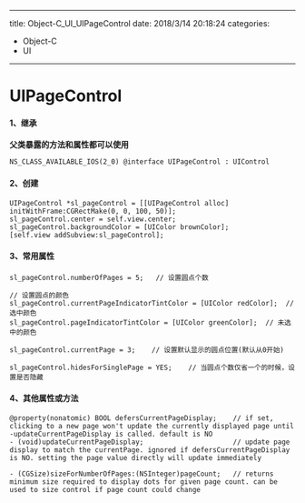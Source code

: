 
---
title: Object-C_UI_UIPageControl
date: 2018/3/14 20:18:24
categories:
- Object-C
- UI
---
# UIPageControl
#### 1、继承

**父类暴露的方法和属性都可以使用**

```objc
NS_CLASS_AVAILABLE_IOS(2_0) @interface UIPageControl : UIControl
```

#### 2、创建
```objc
UIPageControl *sl_pageControl = [[UIPageControl alloc] initWithFrame:CGRectMake(0, 0, 100, 50)];
sl_pageControl.center = self.view.center;
sl_pageControl.backgroundColor = [UIColor brownColor];
[self.view addSubview:sl_pageControl];
```
#### 3、常用属性
```objc
sl_pageControl.numberOfPages = 5;   // 设置圆点个数

// 设置圆点的颜色
sl_pageControl.currentPageIndicatorTintColor = [UIColor redColor];  // 选中颜色
sl_pageControl.pageIndicatorTintColor = [UIColor greenColor];  // 未选中的颜色

sl_pageControl.currentPage = 3;    // 设置默认显示的圆点位置(默认从0开始)

sl_pageControl.hidesForSinglePage = YES;    // 当圆点个数仅省一个的时候，设置是否隐藏

```

#### 4、其他属性或方法
```objc
@property(nonatomic) BOOL defersCurrentPageDisplay;    // if set, clicking to a new page won't update the currently displayed page until -updateCurrentPageDisplay is called. default is NO
- (void)updateCurrentPageDisplay;                      // update page display to match the currentPage. ignored if defersCurrentPageDisplay is NO. setting the page value directly will update immediately

- (CGSize)sizeForNumberOfPages:(NSInteger)pageCount;   // returns minimum size required to display dots for given page count. can be used to size control if page count could change
```




